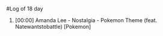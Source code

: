 #Log of 18 day

1. [00:00] Amanda Lee - Nostalgia - Pokemon Theme (feat. Natewantstobattle) [Pokemon]
